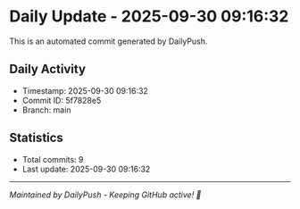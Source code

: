 # Daily Update - 2025-09-30 09:16:32

This is an automated commit generated by DailyPush.

## Daily Activity
- Timestamp: 2025-09-30 09:16:32
- Commit ID: 5f7828e5
- Branch: main

## Statistics
- Total commits: 9
- Last update: 2025-09-30 09:16:32

---
*Maintained by DailyPush - Keeping GitHub active! 🚀*
